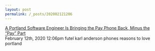 ```yaml
---
layout: post
permalink: /_posts/202002121206
---
```


<a href=" https://www.wweek.com/culture/2020/02/12/a-portland-software-engineer-is-bringing-the-pay-phone-back-minus-the-pay-part/">
A Portland Software Engineer Is Bringing the Pay Phone Back, Minus the &ldquo;Pay&rdquo; Part                    </a>

<div id="footer">
<span id="timestamp"> February 12th, 2020 12:06pm </span>
<span class="tag">futel</span>
<span class="tag">karl anderson</span>
<span class="tag">phones</span>
<span class="tag">reasons to love portland</span>
</div>
